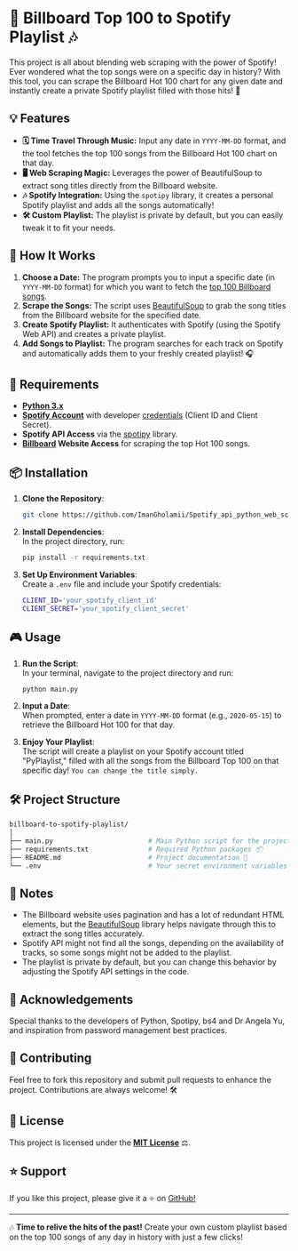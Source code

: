 # 🎵 Billboard Top 100 to Spotify Playlist 🎶

This project is all about blending web scraping with the power of Spotify! Ever wondered what the top songs were on a specific day in history? With this tool, you can scrape the Billboard Hot 100 chart for any given date and instantly create a private Spotify playlist filled with those hits! 🚀

## 💡 Features

- **🗓️ Time Travel Through Music:** Input any date in `YYYY-MM-DD` format, and the tool fetches the top 100 songs from the Billboard Hot 100 chart on that day.
- **🖥️ Web Scraping Magic:** Leverages the power of BeautifulSoup to extract song titles directly from the Billboard website.
- **🎶 Spotify Integration:** Using the `spotipy` library, it creates a personal Spotify playlist and adds all the songs automatically!
- **🛠️ Custom Playlist:** The playlist is private by default, but you can easily tweak it to fit your needs.

## 🚀 How It Works

1. **Choose a Date:** The program prompts you to input a specific date (in `YYYY-MM-DD` format) for which you want to fetch the [top 100 Billboard songs](https://www.billboard.com/charts/hot-100/).
2. **Scrape the Songs:** The script uses [BeautifulSoup](https://pypi.org/project/beautifulsoup4/) to grab the song titles from the Billboard website for the specified date.
3. **Create Spotify Playlist:** It authenticates with Spotify (using the Spotify Web API) and creates a private playlist.
4. **Add Songs to Playlist:** The program searches for each track on Spotify and automatically adds them to your freshly created playlist! 🎧

## 🧰 Requirements

- **[Python 3.x](https://www.python.org/downloads/)**
- **[Spotify Account](https://developer.spotify.com/)** with developer [credentials](https://developer.spotify.com/documentation/web-api/tutorials/client-credentials-flow) (Client ID and Client Secret).
- **Spotify API Access** via the [spotipy](https://spotipy.readthedocs.io/en/2.24.0/) library.
- **[Billboard](https://www.billboard.com/charts/hot-100/) Website Access** for scraping the top  Hot 100 songs.

## 📦 Installation

1. **Clone the Repository**:  
   ```bash
   git clone https://github.com/ImanGholamii/Spotify_api_python_web_scraping_billboard.com.git
   ```

2. **Install Dependencies**:  
   In the project directory, run:  
   ```bash
   pip install -r requirements.txt
   ```

3. **Set Up Environment Variables**:  
   Create a `.env` file and include your Spotify credentials:  
   ```bash
   CLIENT_ID='your_spotify_client_id'
   CLIENT_SECRET='your_spotify_client_secret'
   ```

## 🎮 Usage

1. **Run the Script**:  
   In your terminal, navigate to the project directory and run:  
   ```bash
   python main.py
   ```

2. **Input a Date**:  
   When prompted, enter a date in `YYYY-MM-DD` format (e.g., `2020-05-15`) to retrieve the Billboard Hot 100 for that day.

3. **Enjoy Your Playlist**:  
   The script will create a playlist on your Spotify account titled "PyPlaylist," filled with all the songs from the Billboard Top 100 on that specific day!
   `You can change the title simply.`

## 🛠️ Project Structure

```bash
billboard-to-spotify-playlist/
│
├── main.py                        # Main Python script for the project 📝
├── requirements.txt               # Required Python packages 📦
├── README.md                      # Project documentation 📄
└── .env                           # Your secret environment variables 🔑
```

## 📝 Notes

- The Billboard website uses pagination and has a lot of redundant HTML elements, but the [BeautifulSoup](https://pypi.org/project/beautifulsoup4/) library helps navigate through this to extract the song titles accurately.
- Spotify API might not find all the songs, depending on the availability of tracks, so some songs might not be added to the playlist.
- The playlist is private by default, but you can change this behavior by adjusting the Spotify API settings in the code.

## 🙌 Acknowledgements

Special thanks to the developers of Python, Spotipy, bs4 and Dr Angela Yu, and inspiration from password management best practices.

## 🤝 Contributing

Feel free to fork this repository and submit pull requests to enhance the project. Contributions are always welcome! 🛠️

## 📜 License

This project is licensed under the **[MIT License](https://github.com/ImanGholamii/Spotify_api_python_web_scraping_billboard.com/blob/main/LICENSE)** ⚖️.

## ⭐️ Support

If you like this project, please give it a ⭐️ on [GitHub!](https://github.com/ImanGholamii/Spotify_api_python_web_scraping_billboard.com)

---

🎶 **Time to relive the hits of the past!** Create your own custom playlist based on the top 100 songs of any day in history with just a few clicks!
